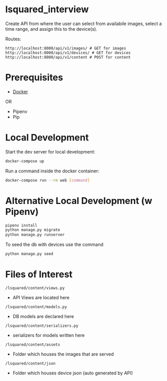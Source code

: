 # lsquared_interview

Create API from where the user can select from availabile images, select a time range, and assign this to the device(s).

Routes:

```(python)
http://localhost:8000/api/v1/images/ # GET for images
http://localhost:8000/api/v1/devices/ # GET for devices
http://localhost:8000/api/v1/content # POST for content
```

# Prerequisites

- [Docker](https://docs.docker.com/docker-for-mac/install/)

OR

- Pipenv
- Pip

# Local Development

Start the dev server for local development:

```bash
docker-compose up
```

Run a command inside the docker container:

```bash
docker-compose run --rm web [command]
```

# Alternative Local Development (w Pipenv)

```bash
pipenv install
python manage.py migrate
python manage.py runserver
```

To seed the db with devices use the command

```bash
python manage.py seed
```

# Files of Interest

`/lsquared/content/views.py`

- API Views are located here

`/lsquared/content/models.py`

- DB models are declared here

`/lsquared/content/serializers.py`

- serializers for models written here

`/lsquared/content/assets`

- Folder which houses the images that are served

`/lsquared/content/json`

- Folder which houses device json (auto generated by API)
